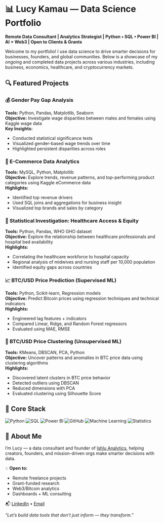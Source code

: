 # 📊 Lucy Kamau — Data Science Portfolio

**Remote Data Consultant | Analytics Strategist | Python • SQL • Power BI | AI + Web3 | Open to Clients & Grants**

Welcome to my portfolio! I use data science to drive smarter decisions for businesses, founders, and global communities. Below is a showcase of my ongoing and completed data projects across various industries, including business, economics, healthcare, and cryptocurrency markets.

## 🔍 Featured Projects

### 💰 Gender Pay Gap Analysis  
**Tools:** Python, Pandas, Matplotlib, Seaborn  
**Objective:** Investigate wage disparities between males and females using Kaggle wage data  
**Key Insights:**  
- Conducted statistical significance tests  
- Visualized gender-based wage trends over time  
- Highlighted persistent disparities across roles

### 🛒 E-Commerce Data Analytics  
**Tools:** MySQL, Python, Matplotlib  
**Objective:** Explore trends, revenue patterns, and top-performing product categories using Kaggle eCommerce data  
**Highlights:**  
- Identified top revenue drivers  
- Used SQL joins and aggregations for business insight  
- Visualized top brands and sales by category

### 🏥 Statistical Investigation: Healthcare Access & Equity  
**Tools:** Python, Pandas, WHO GHO dataset  
**Objective:** Explore the relationship between healthcare professionals and hospital bed availability  
**Highlights:**  
- Correlating the healthcare workforce to hospital capacity  
- Regional analysis of midwives and nursing staff per 10,000 population  
- Identified equity gaps across countries

### 📈 BTC/USD Price Prediction (Supervised ML)  
**Tools:** Python, Scikit-learn, Regression models  
**Objective:** Predict Bitcoin prices using regression techniques and technical indicators  
**Highlights:**  
- Engineered lag features + indicators  
- Compared Linear, Ridge, and Random Forest regressors  
- Evaluated using MAE, RMSE

### 🧠 BTC/USD Price Clustering (Unsupervised ML)  
**Tools:** KMeans, DBSCAN, PCA, Python  
**Objective:** Uncover patterns and anomalies in BTC price data using clustering algorithms  
**Highlights:**  
- Discovered latent clusters in BTC price behavior  
- Detected outliers using DBSCAN  
- Reduced dimensions with PCA  
- Evaluated clustering using Silhouette Score

## 🧰 Core Stack

![Python](https://img.shields.io/badge/Python-3776AB?style=flat&logo=python&logoColor=white)
![SQL](https://img.shields.io/badge/SQL-003B57?style=flat&logo=postgresql&logoColor=white)
![Power BI](https://img.shields.io/badge/PowerBI-F2C811?style=flat&logo=powerbi&logoColor=black)
![GitHub](https://img.shields.io/badge/GitHub-181717?style=flat&logo=github&logoColor=white)
![Machine Learning](https://img.shields.io/badge/Machine%20Learning-009688?style=flat)
![Statistics](https://img.shields.io/badge/Statistics-004D40?style=flat)


## 💼 About Me

I’m Lucy — a data consultant and founder of [Ishlu Analytics](https://ishluanalytics.netlify.app/), helping creators, founders, and mission-driven orgs make smarter decisions with data.

💡 **Open to:**  
- Remote freelance projects  
- Grant-funded research  
- Web3/Bitcoin analytics  
- Dashboards + ML consulting  

📬 [LinkedIn](https://www.linkedin.com/in/lucy-kamau-242675204) • [Email](mailto:lucyk7770@gmail.com)

_“Let’s build data tools that don’t just inform — they transform.”_
